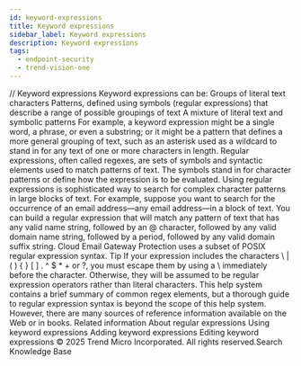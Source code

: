 ```yaml
---
id: keyword-expressions
title: Keyword expressions
sidebar_label: Keyword expressions
description: Keyword expressions
tags:
  - endpoint-security
  - trend-vision-one
---
```


/*<![CDATA[*/ $('#title').html($('meta[name=map-description]').attr('content')); /*]]>*/ Keyword expressions Keyword expressions can be: Groups of literal text characters Patterns, defined using symbols (regular expressions) that describe a range of possible groupings of text A mixture of literal text and symbolic patterns For example, a keyword expression might be a single word, a phrase, or even a substring; or it might be a pattern that defines a more general grouping of text, such as an asterisk used as a wildcard to stand in for any text of one or more characters in length. Regular expressions, often called regexes, are sets of symbols and syntactic elements used to match patterns of text. The symbols stand in for character patterns or define how the expression is to be evaluated. Using regular expressions is sophisticated way to search for complex character patterns in large blocks of text. For example, suppose you want to search for the occurrence of an email address—any email address—in a block of text. You can build a regular expression that will match any pattern of text that has any valid name string, followed by an @ character, followed by any valid domain name string, followed by a period, followed by any valid domain suffix string. Cloud Email Gateway Protection uses a subset of POSIX regular expression syntax. Tip If your expression includes the characters \ | ( ) { } [ ] . ^ $ * + or ?, you must escape them by using a \ immediately before the character. Otherwise, they will be assumed to be regular expression operators rather than literal characters. This help system contains a brief summary of common regex elements, but a thorough guide to regular expression syntax is beyond the scope of this help system. However, there are many sources of reference information available on the Web or in books. Related information About regular expressions Using keyword expressions Adding keyword expressions Editing keyword expressions © 2025 Trend Micro Incorporated. All rights reserved.Search Knowledge Base